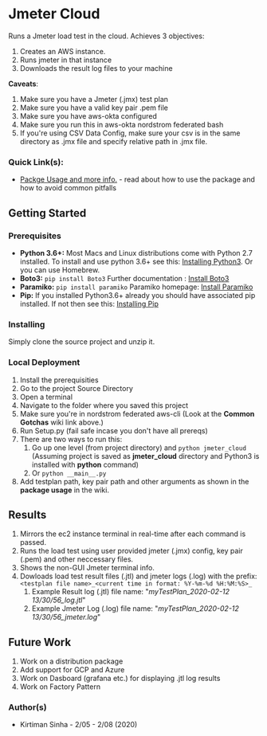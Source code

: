 <h1>Jmeter Cloud</h1>

Runs a Jmeter load test in the cloud. Achieves 3 objectives:
1. Creates an AWS instance. 
2. Runs jmeter in that instance
3. Downloads the result log files to your machine

**Caveats**: 

1. Make sure you have a Jmeter (.jmx) test plan  
2. Make sure you have a valid key pair .pem file 
3. Make sure you have aws-okta configured
4. Make sure you run this in aws-okta nordstrom federated bash
5. If you're using CSV Data Config, make sure your csv is in the same directory as .jmx file and specify relative path in .jmx file.

<h3> Quick Link(s): </h3>

*  [Packge Usage and more info.](https://github.com/KirtimanS/Jmeter-Cloud/wiki) - read about how to use the package and how to avoid common pitfalls

<h2>Getting Started</h2>
<h3>Prerequisites</h3>

*  <b>Python 3.6+:</b> Most Macs and Linux distributions come with Python 2.7 installed. To install and use python 3.6+ see this: [Installing Python3](https://realpython.com/installing-python/). Or you can use Homebrew.
*  <b>Boto3:</b> `pip install Boto3` Further documentation : [Install Boto3](https://pypi.org/project/boto3/)
*  <b>Paramiko:</b> `pip install paramiko` Paramiko homepage: [Install Paramiko](http://www.paramiko.org/)
*  <b>Pip:</b> If you installed Python3.6+ already you should have associated pip installed. If not then see this: [Installing Pip](https://pip.pypa.io/en/stable/installing/)

<h3>Installing</h3>

Simply clone the source project and unzip it. 

<h3>Local Deployment</h3>

1. Install the prerequisities
2. Go to the project Source Directory
3. Open a terminal
4. Navigate to the folder where you saved this project
5. Make sure you're in nordstrom federated aws-cli (Look at the __Common Gotchas__ wiki link above.)
6. Run Setup.py (fail safe incase you don't have all prereqs)
7. There are two ways to run this:
    1. Go up one level (from project directory) and `python jmeter_cloud` (Assuming project is saved as __jmeter_cloud__ directory and Python3 is installed with __python__ command)
    2. Or `python __main__.py` 
8. Add testplan path, key pair path and other arguments as shown in the __package usage__ in the wiki.

<h2> Results </h2>

1. Mirrors the ec2 instance terminal in real-time after each command is passed. 
2. Runs the load test using user provided jmeter (.jmx) config, key pair (.pem) and other neccessary files.
3. Shows the non-GUI Jmeter terminal info. 
4. Dowloads load test result files (.jtl) and jmeter logs (.log) with the prefix: `<testplan file name>_<current time in format: %Y-%m-%d %H:%M:%S>_`
    1. Example Result log (.jtl) file name: "*myTestPlan_2020-02-12 13/30/56_log.jtl*"
    2. Example Jmeter Log (.log) file name: "*myTestPlan_2020-02-12 13/30/56_jmeter.log*"

<h2> Future Work </h2>

1. Work on a distribution package
2. Add support for GCP and Azure
3. Work on Dasboard (grafana etc.) for displaying .jtl log results
4. Work on Factory Pattern

<h3> Author(s) </h3>

*  Kirtiman Sinha - 2/05 - 2/08 (2020)
